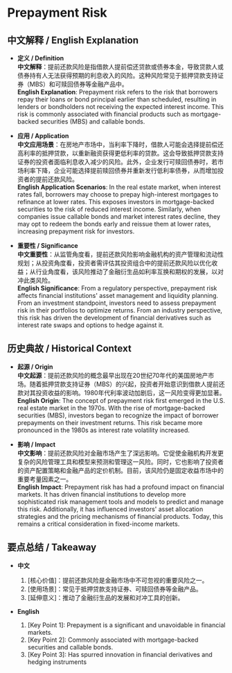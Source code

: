 # Prepayment Risk

## 中文解释 / English Explanation

* **定义 / Definition**  
  **中文解释**：提前还款风险是指借款人提前偿还贷款或债券本金，导致贷款人或债券持有人无法获得预期的利息收入的风险。这种风险常见于抵押贷款支持证券（MBS）和可赎回债券等金融产品中。  
  **English Explanation**: Prepayment risk refers to the risk that borrowers repay their loans or bond principal earlier than scheduled, resulting in lenders or bondholders not receiving the expected interest income. This risk is commonly associated with financial products such as mortgage-backed securities (MBS) and callable bonds.

* **应用 / Application**  
  **中文应用场景**：在房地产市场中，当利率下降时，借款人可能会选择提前偿还高利率的抵押贷款，以重新融资获得更低利率的贷款。这会导致抵押贷款支持证券的投资者面临利息收入减少的风险。此外，企业发行可赎回债券时，若市场利率下降，企业可能选择提前赎回债券并重新发行低利率债券，从而增加投资者的提前还款风险。  
  **English Application Scenarios**: In the real estate market, when interest rates fall, borrowers may choose to prepay high-interest mortgages to refinance at lower rates. This exposes investors in mortgage-backed securities to the risk of reduced interest income. Similarly, when companies issue callable bonds and market interest rates decline, they may opt to redeem the bonds early and reissue them at lower rates, increasing prepayment risk for investors.

* **重要性 / Significance**  
  **中文重要性**：从监管角度看，提前还款风险影响金融机构的资产管理和流动性规划；从投资角度看，投资者需评估其投资组合中的提前还款风险以优化收益；从行业角度看，该风险推动了金融衍生品如利率互换和期权的发展，以对冲此类风险。  
  **English Significance**: From a regulatory perspective, prepayment risk affects financial institutions' asset management and liquidity planning. From an investment standpoint, investors need to assess prepayment risk in their portfolios to optimize returns. From an industry perspective, this risk has driven the development of financial derivatives such as interest rate swaps and options to hedge against it.

## 历史典故 / Historical Context

* **起源 / Origin**  
  **中文起源**：提前还款风险的概念最早出现在20世纪70年代的美国房地产市场。随着抵押贷款支持证券（MBS）的兴起，投资者开始意识到借款人提前还款对其投资收益的影响。1980年代利率波动加剧后，这一风险变得更加显著。  
  **English Origin**: The concept of prepayment risk first emerged in the U.S. real estate market in the 1970s. With the rise of mortgage-backed securities (MBS), investors began to recognize the impact of borrower prepayments on their investment returns. This risk became more pronounced in the 1980s as interest rate volatility increased.

* **影响 / Impact**  
  **中文影响**：提前还款风险对金融市场产生了深远影响。它促使金融机构开发更复杂的风险管理工具和模型来预测和管理这一风险。同时，它也影响了投资者的资产配置策略和金融产品的定价机制。目前，该风险仍是固定收益市场中的重要考量因素之一。  
  **English Impact**: Prepayment risk has had a profound impact on financial markets. It has driven financial institutions to develop more sophisticated risk management tools and models to predict and manage this risk. Additionally, it has influenced investors' asset allocation strategies and the pricing mechanisms of financial products. Today, this remains a critical consideration in fixed-income markets.

## 要点总结 / Takeaway

* **中文**  
  1. [核心价值]：提前还款风险是金融市场中不可忽视的重要风险之一。
  2. [使用场景]：常见于抵押贷款支持证券、可赎回债券等金融产品。
  3. [延伸意义]：推动了金融衍生品的发展和对冲工具的创新。

* **English**  
  1. [Key Point 1]: Prepayment is a significant and unavoidable in financial markets.
  2. [Key Point 2]: Commonly associated with mortgage-backed securities and callable bonds.
  3. [Key Point 3]: Has spurred innovation in financial derivatives and hedging instruments